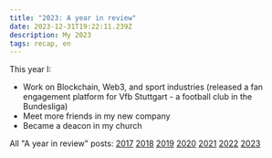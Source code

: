 ```yaml
---
title: "2023: A year in review"
date: 2023-12-31T19:22:11.239Z
description: My 2023
tags: recap, en
---
```


This year I:

- Work on Blockchain, Web3, and sport industries (released a fan engagement platform for Vfb Stuttgart - a football club in the Bundesliga)
- Meet more friends in my new company
- Became a deacon in my church

All "A year in review" posts: [2017](/notes/2017-year-in-review.html) [2018](/notes/2018-year-in-review.html) [2019](/notes/2019-year-in-review.html) [2020](/notes/2020-year-in-review.html) [2021](/notes/2021-year-in-review.html) [2022](/notes/2022-year-in-review.html) [2023](/notes/2023-year-in-review.html)

